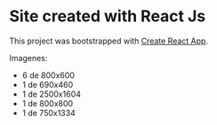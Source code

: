 # Site created with React Js

This project was bootstrapped with [Create React App](https://github.com/facebook/create-react-app).

Imagenes: 
- 6 de 800x600
- 1 de 690x460
- 1 de 2500x1604
- 1 de 800x800
- 1 de 750x1334



